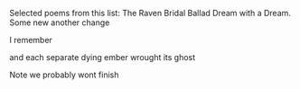 Selected poems from this list:
The Raven 
Bridal Ballad
Dream with a Dream.
Some new
another change

I remember

and each separate dying ember wrought its ghost


Note we probably wont finish
